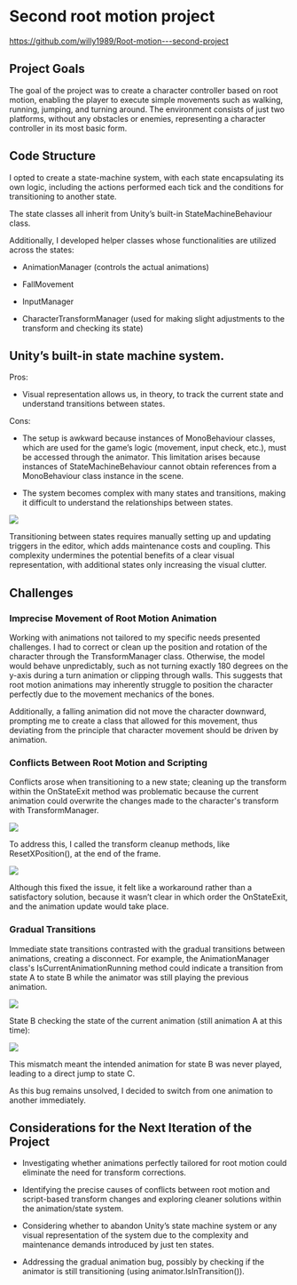 # Second root motion project

https://github.com/willy1989/Root-motion---second-project
## Project Goals

The goal of the project was to create a character controller based on root motion, enabling the player to execute simple movements such as walking, running, jumping, and turning around. The environment consists of just two platforms, without any obstacles or enemies, representing a character controller in its most basic form.

## Code Structure

I opted to create a state-machine system, with each state encapsulating its own logic, including the actions performed each tick and the conditions for transitioning to another state.

The state classes all inherit from Unity’s built-in StateMachineBehaviour class.

Additionally, I developed helper classes whose functionalities are utilized across the states:

- AnimationManager (controls the actual animations)
    
- FallMovement
    
- InputManager
    
- CharacterTransformManager (used for making slight adjustments to the transform and checking its state)
    

  
## Unity’s built-in state machine system.

  

Pros:


- Visual representation allows us, in theory, to track the current state and understand transitions between states.

Cons:
  

- The setup is awkward because instances of MonoBehaviour classes, which are used for the game’s logic (movement, input check, etc.), must be accessed through the animator. This limitation arises because instances of StateMachineBehaviour cannot obtain references from a MonoBehaviour class instance in the scene.

- The system becomes complex with many states and transitions, making it difficult to understand the relationships between states.
    

![](https://lh7-us.googleusercontent.com/K8M0iQbyOHL-jaisj8DM_sJ-D3YB-siNeKrtDW0BY8lTShxi7xdEVxbefc1Qi4o2d5e9sbZDu654lm-elezNSWTR70kRZhDmT3K9vPyvj65X8x2mkm4ugyUsQbi_gHOXThTz3T_S8u_Xh8tt0zH89FI)

  

Transitioning between states requires manually setting up and updating triggers in the editor, which adds maintenance costs and coupling. This complexity undermines the potential benefits of a clear visual representation, with additional states only increasing the visual clutter.
## Challenges

### Imprecise Movement of Root Motion Animation

Working with animations not tailored to my specific needs presented challenges. I had to correct or clean up the position and rotation of the character through the TransformManager class. Otherwise, the model would behave unpredictably, such as not turning exactly 180 degrees on the y-axis during a turn animation or clipping through walls. This suggests that root motion animations may inherently struggle to position the character perfectly due to the movement mechanics of the bones.

Additionally, a falling animation did not move the character downward, prompting me to create a class that allowed for this movement, thus deviating from the principle that character movement should be driven by animation.

### Conflicts Between Root Motion and Scripting

Conflicts arose when transitioning to a new state; cleaning up the transform within the OnStateExit method was problematic because the current animation could overwrite the changes made to the character's transform with TransformManager. 

![](https://lh7-us.googleusercontent.com/GTB8w3FWAgJCTau-zvEVVJCUyigkwZrjpmNNjdI-R3e0Xj6edqwQGL6_bJiHA_1Nojd2_XoL-7eKAIpy5YSY7q8hLlNhd9_6ISXA7BnktliKjw-DfNvDQV8Ibvi6u6Sk_gQ--SUgtWImKt4gcBfuf70)

To address this, I called the transform cleanup methods, like ResetXPosition(), at the end of the frame. 

![](https://lh7-us.googleusercontent.com/SwtzntRS0RM90ACpgoZj2D8nMCdgpSnu-TALOIPpr_ot2kjckA1w_gSmpgfv-e6vyHwnM6KKDhJzkegoS4kVODoXa6tuiQV3Jn2f4r55nqkgcfcW8tDScMdXIXJe7lkFC1M6NhZA3NI28MPgxYC3CZw)

Although this fixed the issue, it felt like a workaround rather than a satisfactory solution, because it wasn’t clear in which order the OnStateExit, and the animation update would take place.
### Gradual Transitions

Immediate state transitions contrasted with the gradual transitions between animations, creating a disconnect. For example, the AnimationManager class's IsCurrentAnimationRunning method could indicate a transition from state A to state B while the animator was still playing the previous animation. 

![](https://lh7-us.googleusercontent.com/loJnXFNCW_fUReGVVnMV9zhaR0_3GNBtCMWLOWefzIBy6yL5ySRHGYajqNqomX2N8mj3NgM231Ka3zS_ltWA1AsD4oZjZrGyzPh8lKjWVmw1B9D5Twkx40u91ngyAHBZESIUYHIGKipO3n664gp85Zo)

State B checking the state of the current animation (still animation A at this time):

![](https://lh7-us.googleusercontent.com/pdYOWrTGeGcJ4kwgbivIX8HsKPNDM_cp-ouHaiRqdiHlX7EjfcVFOTbCjgbVUq-_P0EZuz5v7PNNiHAC-MzSu4k4p6FdIe9Ws2GcPT7ep-AOXD0qyUmI17X--Ziy_VTse8ooWrlEaaTr-o1zhJpEGaQ)

This mismatch meant the intended animation for state B was never played, leading to a direct jump to state C. 

As this bug remains unsolved, I decided to switch from one animation to another immediately.

## Considerations for the Next Iteration of the Project

- Investigating whether animations perfectly tailored for root motion could eliminate the need for transform corrections.
    
- Identifying the precise causes of conflicts between root motion and script-based transform changes and exploring cleaner solutions within the animation/state system.
    
- Considering whether to abandon Unity’s state machine system or any visual representation of the system due to the complexity and maintenance demands introduced by just ten states.
    
- Addressing the gradual animation bug, possibly by checking if the animator is still transitioning (using animator.IsInTransition()).
    
